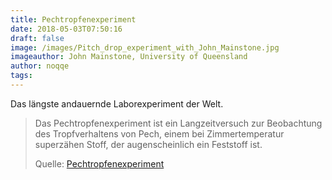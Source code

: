 ```yaml
---
title: Pechtropfenexperiment
date: 2018-05-03T07:50:16
draft: false
image: /images/Pitch_drop_experiment_with_John_Mainstone.jpg
imageauthor: John Mainstone, University of Queensland
author: noqqe
tags:
---
```


Das längste andauernde Laborexperiment der Welt.

> Das Pechtropfenexperiment ist ein Langzeitversuch zur Beobachtung des
> Tropfverhaltens von Pech, einem bei Zimmertemperatur superzähen Stoff, der
> augenscheinlich ein Feststoff ist.
>
> Quelle: [Pechtropfenexperiment](https://de.wikipedia.org/wiki/Pechtropfenexperiment)
